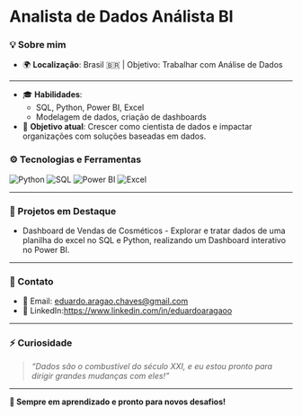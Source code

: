 # Analista de Dados Análista BI

### 💡 Sobre mim
- 🌍 **Localização**: Brasil 🇧🇷 | Objetivo: Trabalhar com Análise de Dados      

---
- 🎓 **Habilidades**: 
  - SQL, Python, Power BI, Excel 
  - Modelagem de dados, criação de dashboards 
- 🚀 **Objetivo atual**: Crescer como cientista de dados e impactar organizações com soluções baseadas em dados. 



### ⚙️ Tecnologias e Ferramentas 
![Python](https://img.shields.io/badge/-Python-3776AB?style=for-the-badge&logo=python&logoColor=white)
![SQL](https://img.shields.io/badge/-SQL-4479A1?style=for-the-badge&logo=postgresql&logoColor=white)
![Power BI](https://img.shields.io/badge/-Power%20BI-F2C811?style=for-the-badge&logo=powerbi&logoColor=black)
![Excel](https://img.shields.io/badge/-Excel-217346?style=for-the-badge&logo=microsoft-excel&logoColor=white)



---

### 🌟 Projetos em Destaque 
- Dashboard de Vendas de Cosméticos - Explorar e tratar dados de uma planilha do excel no SQL e Python, realizando um Dashboard interativo no Power BI.

---

### 🔗 Contato 
- 📧 Email: [eduardo.aragao.chaves@gmail.com](mailto:eduardo.aragao.chaves@gmail.com) 
- 💼 LinkedIn:https://www.linkedin.com/in/eduardoaragaoo

---

### ⚡ Curiosidade 
> *“Dados são o combustível do século XXI, e eu estou pronto para dirigir grandes mudanças com eles!”*

---


**🌱 Sempre em aprendizado e pronto para novos desafios!**

